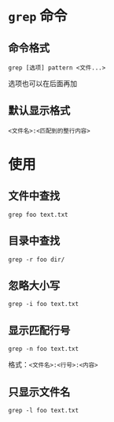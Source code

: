 # `grep` 命令

## 命令格式

```shell
grep [选项] pattern <文件...>
```

选项也可以在后面再加

## 默认显示格式

```shell
<文件名>:<匹配到的整行内容>
```

# 使用

## 文件中查找

```shell
grep foo text.txt
```

## 目录中查找

```shell
grep -r foo dir/
```

## 忽略大小写

```shell
grep -i foo text.txt
```

## 显示匹配行号

```shell
grep -n foo text.txt
```

格式：`<文件名>:<行号>:<内容>`

## 只显示文件名

```shell
grep -l foo text.txt
```